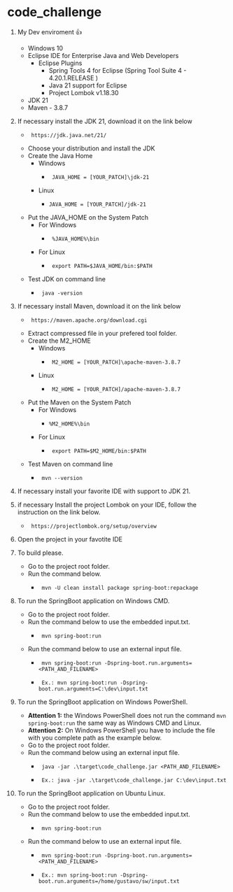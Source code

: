 # code_challenge

1. My Dev enviroment 👍
   - Windows 10
   - Eclipse IDE for Enterprise Java and Web Developers
   		- Eclipse Plugins
   			- Spring Tools 4 for Eclipse (Spring Tool Suite 4 - 4.20.1.RELEASE ) 
   			- Java 21 support for Eclipse
   			- Project Lombok v1.18.30 
   - JDK 21
   - Maven - 3.8.7

2. If necessary install the JDK 21, download it on the link below
	- ```
	   https://jdk.java.net/21/
	   ```
	- Choose your distribution and install the JDK
	- Create the Java Home
		- Windows
			- ``` 
			   JAVA_HOME = [YOUR_PATCH]\jdk-21
			  ```
		- Linux
			- ``` 
			  JAVA_HOME = [YOUR_PATCH]/jdk-21
			  ```
	- Put the JAVA_HOME on the System Patch
		- For Windows
			- ```
			   %JAVA_HOME%\bin
			  ```
		- For Linux 
			- ``` 
			   export PATH=$JAVA_HOME/bin:$PATH 
			  ```
	- Test JDK on command line
		- ``` 
		   java -version 
		  ```		

3. If necessary install Maven, download it on the link below
	- ``` 
	   https://maven.apache.org/download.cgi 
	   ```
	- Extract compressed file in your prefered tool folder.
	- Create the M2_HOME
		- Windows
			- ``` 
			   M2_HOME = [YOUR_PATCH]\apache-maven-3.8.7 
			  ```
		- Linux
			- ```
			   M2_HOME = [YOUR_PATCH]/apache-maven-3.8.7
			  ```
	- Put the Maven on the System Patch
		- For Windows
			- ```
			  %M2_HOME%\bin
			  ```
		- For Linux
			- ```
			   export PATH=$M2_HOME/bin:$PATH
			  ```
	- Test Maven on command line
		- ```
		   mvn --version
		  ```

4. If necessary install your favorite IDE with support to JDK 21.

5. if necessary Install the project Lombok on your IDE, follow the instruction on the link below.
	- ```
	   https://projectlombok.org/setup/overview
	  ```

6. Open the project in your favotite IDE

7. To build please.
	- Go to the project root folder.
	- Run the command below.
		- ```
		   mvn -U clean install package spring-boot:repackage
		  ```

8. To run the SpringBoot application on Windows CMD.
	- Go to the project root folder.
	- Run the command below to use the embedded input.txt.
		- ```
		   mvn spring-boot:run
		  ```
	- Run the command below to use an external input file.
		- ```
		   mvn spring-boot:run -Dspring-boot.run.arguments=<PATH_AND_FILENAME>
		  ```
		- ```
		   Ex.: mvn spring-boot:run -Dspring-boot.run.arguments=C:\dev\input.txt
		  ```
9. To run the SpringBoot application on Windows PowerShell.
	- **Attention 1:** the Windows PowerShell does not run the command ``` mvn spring-boot:run ``` the same way as Windows CMD and Linux.
	- **Attention 2:** On Windows PowerShell you have to include the file with you complete path as the example below.
	- Go to the project root folder.
	- Run the command below using an external input file.
		- ```
		   java -jar .\target\code_challenge.jar <PATH_AND_FILENAME>
		  ```
		- ``` 
		   Ex.: java -jar .\target\code_challenge.jar C:\dev\input.txt
		  ```
		
10. To run the SpringBoot application on Ubuntu Linux.
	- Go to the project root folder.
	- Run the command below to use the embedded input.txt.
		- ```
		   mvn spring-boot:run
		  ```
	- Run the command below to use an external input file.
		- ```
		   mvn spring-boot:run -Dspring-boot.run.arguments=<PATH_AND_FILENAME>
		  ```
		- ```
		   Ex.: mvn spring-boot:run -Dspring-boot.run.arguments=/home/gustavo/sw/input.txt
		  ```